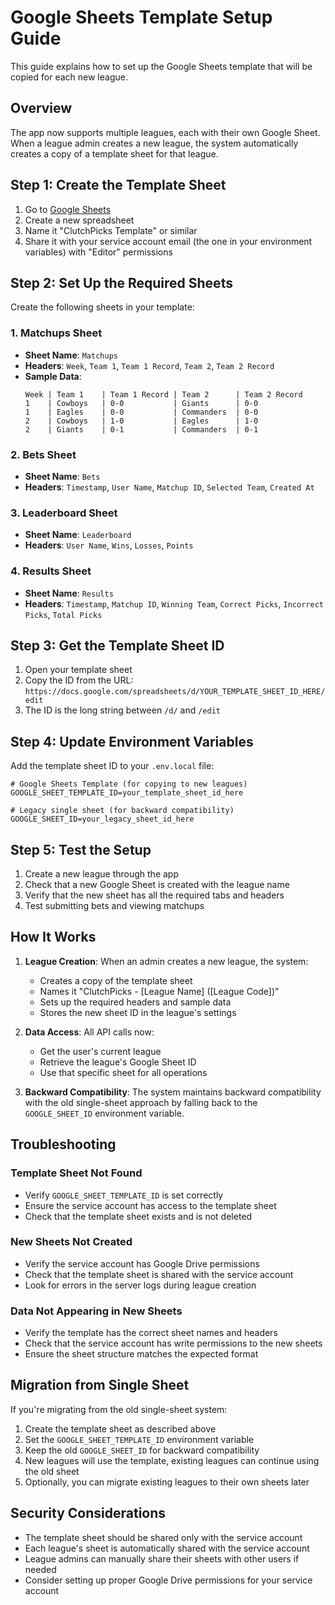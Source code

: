 # Google Sheets Template Setup Guide

This guide explains how to set up the Google Sheets template that will be copied for each new league.

## Overview

The app now supports multiple leagues, each with their own Google Sheet. When a league admin creates a new league, the system automatically creates a copy of a template sheet for that league.

## Step 1: Create the Template Sheet

1. Go to [Google Sheets](https://sheets.google.com)
2. Create a new spreadsheet
3. Name it "ClutchPicks Template" or similar
4. Share it with your service account email (the one in your environment variables) with "Editor" permissions

## Step 2: Set Up the Required Sheets

Create the following sheets in your template:

### 1. Matchups Sheet
- **Sheet Name**: `Matchups`
- **Headers**: `Week`, `Team 1`, `Team 1 Record`, `Team 2`, `Team 2 Record`
- **Sample Data**:
  ```
  Week | Team 1    | Team 1 Record | Team 2      | Team 2 Record
  1    | Cowboys   | 0-0           | Giants      | 0-0
  1    | Eagles    | 0-0           | Commanders  | 0-0
  2    | Cowboys   | 1-0           | Eagles      | 1-0
  2    | Giants    | 0-1           | Commanders  | 0-1
  ```

### 2. Bets Sheet
- **Sheet Name**: `Bets`
- **Headers**: `Timestamp`, `User Name`, `Matchup ID`, `Selected Team`, `Created At`

### 3. Leaderboard Sheet
- **Sheet Name**: `Leaderboard`
- **Headers**: `User Name`, `Wins`, `Losses`, `Points`

### 4. Results Sheet
- **Sheet Name**: `Results`
- **Headers**: `Timestamp`, `Matchup ID`, `Winning Team`, `Correct Picks`, `Incorrect Picks`, `Total Picks`

## Step 3: Get the Template Sheet ID

1. Open your template sheet
2. Copy the ID from the URL: `https://docs.google.com/spreadsheets/d/YOUR_TEMPLATE_SHEET_ID_HERE/edit`
3. The ID is the long string between `/d/` and `/edit`

## Step 4: Update Environment Variables

Add the template sheet ID to your `.env.local` file:

```env
# Google Sheets Template (for copying to new leagues)
GOOGLE_SHEET_TEMPLATE_ID=your_template_sheet_id_here

# Legacy single sheet (for backward compatibility)
GOOGLE_SHEET_ID=your_legacy_sheet_id_here
```

## Step 5: Test the Setup

1. Create a new league through the app
2. Check that a new Google Sheet is created with the league name
3. Verify that the new sheet has all the required tabs and headers
4. Test submitting bets and viewing matchups

## How It Works

1. **League Creation**: When an admin creates a new league, the system:
   - Creates a copy of the template sheet
   - Names it "ClutchPicks - [League Name] ([League Code])"
   - Sets up the required headers and sample data
   - Stores the new sheet ID in the league's settings

2. **Data Access**: All API calls now:
   - Get the user's current league
   - Retrieve the league's Google Sheet ID
   - Use that specific sheet for all operations

3. **Backward Compatibility**: The system maintains backward compatibility with the old single-sheet approach by falling back to the `GOOGLE_SHEET_ID` environment variable.

## Troubleshooting

### Template Sheet Not Found
- Verify `GOOGLE_SHEET_TEMPLATE_ID` is set correctly
- Ensure the service account has access to the template sheet
- Check that the template sheet exists and is not deleted

### New Sheets Not Created
- Verify the service account has Google Drive permissions
- Check that the template sheet is shared with the service account
- Look for errors in the server logs during league creation

### Data Not Appearing in New Sheets
- Verify the template has the correct sheet names and headers
- Check that the service account has write permissions to the new sheets
- Ensure the sheet structure matches the expected format

## Migration from Single Sheet

If you're migrating from the old single-sheet system:

1. Create the template sheet as described above
2. Set the `GOOGLE_SHEET_TEMPLATE_ID` environment variable
3. Keep the old `GOOGLE_SHEET_ID` for backward compatibility
4. New leagues will use the template, existing leagues can continue using the old sheet
5. Optionally, you can migrate existing leagues to their own sheets later

## Security Considerations

- The template sheet should be shared only with the service account
- Each league's sheet is automatically shared with the service account
- League admins can manually share their sheets with other users if needed
- Consider setting up proper Google Drive permissions for your service account 